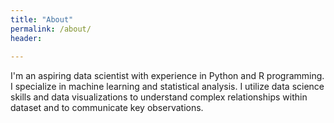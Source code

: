 ```yaml
---
title: "About"
permalink: /about/
header:
  
---
```


I'm an aspiring data scientist with experience in Python and R programming. I specialize in machine learning and statistical analysis. I utilize data science skills and data visualizations to understand complex relationships within dataset and to communicate key observations.

